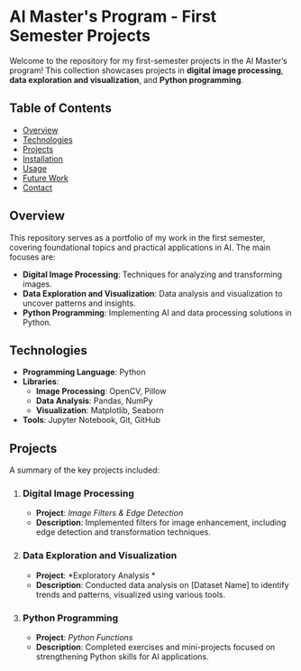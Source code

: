 # AI Master's Program - First Semester Projects

Welcome to the repository for my first-semester projects in the AI Master’s program! This collection showcases projects in **digital image processing**, **data exploration and visualization**, and **Python programming**.

## Table of Contents
- [Overview](#overview)
- [Technologies](#technologies)
- [Projects](#projects)
- [Installation](#installation)
- [Usage](#usage)
- [Future Work](#future-work)
- [Contact](#contact)

## Overview
This repository serves as a portfolio of my work in the first semester, covering foundational topics and practical applications in AI. The main focuses are:
- **Digital Image Processing**: Techniques for analyzing and transforming images.
- **Data Exploration and Visualization**: Data analysis and visualization to uncover patterns and insights.
- **Python Programming**: Implementing AI and data processing solutions in Python.

## Technologies
- **Programming Language**: Python
- **Libraries**:
  - **Image Processing**: OpenCV, Pillow
  - **Data Analysis**: Pandas, NumPy
  - **Visualization**: Matplotlib, Seaborn
- **Tools**: Jupyter Notebook, Git, GitHub 

## Projects
A summary of the key projects included:

1. ### Digital Image Processing
   - **Project**: *Image Filters & Edge Detection*
   - **Description**: Implemented filters for image enhancement, including edge detection and transformation techniques.

2. ### Data Exploration and Visualization
   - **Project**: *Exploratory Analysis *
   - **Description**: Conducted data analysis on [Dataset Name] to identify trends and patterns, visualized using various tools.

3. ### Python Programming
   - **Project**: *Python Functions*
   - **Description**: Completed exercises and mini-projects focused on strengthening Python skills for AI applications.

   
